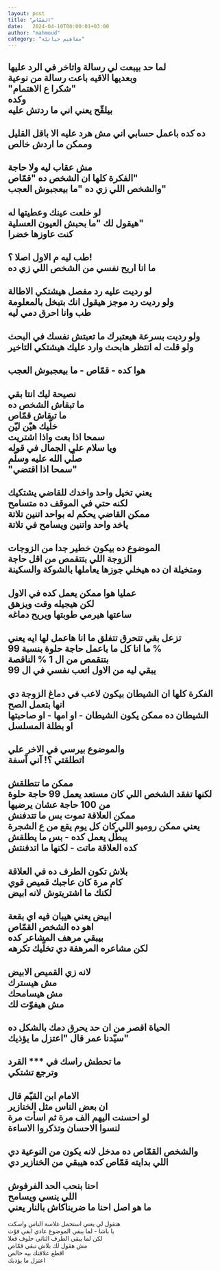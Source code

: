 ```yaml
---
layout: post
title: "القمّاص"
date:   2024-04-10T00:00:01+03:00
author: "mahmoud"
category: "مفاهيم حياتيّة"
---
```



لما حد بيبعت لي رسالة واتاخر في الرد عليها  
وبعديها الاقيه باعت رسالة من نوعية  
"شكرا ع الاهتمام"  
وكده  
بيلقّح يعني اني ما ردتش عليه  
-  
ده كده باعمل حسابي اني مش هرد عليه الا باقل
القليل  
وممكن ما اردش خالص  
-  
مش عقاب ليه ولا حاجة  
الفكرة كلها ان الشخص ده "قمّاص"  
والشخص اللي زي ده "ما بيعجبوش العجب"  
-  
لو خلعت عينك وعطيتها له  
هيقول لك "ما بحبش العيون العسلية"  
كنت عاوزها خضرا  
-  
طب ليه م الاول اصلا ؟!  
ما انا اريح نفسي من الشخص اللي زي ده  
-  
لو رديت عليه رد مفصل هيشتكي الاطالة  
ولو رديت رد موجز هيقول انك بتبخل بالمعلومة  
طب وانا احرق دمي ليه  
-  
ولو رديت بسرعة هيعتبرك ما تعبتش نفسك في البحث  
ولو قلت له انتظر هابحث وارد عليك هيشتكي التاخير  
-  
هوا كده - قمّاص - ما بيعجبوش العجب  
-  
نصيحة ليك انتا بقي  
ما تبقاش الشخص ده  
ما تبقاش قمّاص  
خلّيك هيّن ليّن  
سمحا اذا بعت واذا اشتريت  
ويا سلام علي الجمال في قوله  
صلّي الله عليه وسلّم  
"سمحا اذا اقتضي"  
-  
يعني تخيل واحد واخدك للقاضي يشتكيك  
لكنه حتي في الموقف ده متسامح  
ممكن القاضي يحكم له بواحد اتنين تلاتة  
ياخد واحد واتنين ويسامح في تلاتة  
-  
الموضوع ده بيكون خطير جدا من الزوجات  
الزوجة اللي بتتقمص من اقل حاجة  
ومتخيلة ان ده هيخلي جوزها يعاملها بالشوكة
والسكينة  
-  
عمليا هوا ممكن يعمل كده في الاول  
لكن هيجيله وقت ويزهق  
ساعتها هيرمي طوبتها ويريح دماغه  
-  
تزعل بقي تتحرق تتفلق ما انا هاعمل لها ايه يعني  
ما انا كل ما باعمل حاجة حلوة بنسبة 99 %  
بتتقمص من ال 1 % الناقصة  
يبقي ليه من الاول اتعب نفسي في ال 99  
-  
الفكرة كلها ان الشيطان بيكون لاعب في دماغ الزوجة
دي  
انها بتعمل الصح  
الشيطان ده ممكن يكون الشيطان - او امها - او
صاحبتها  
او بطلة المسلسل  
-  
والموضوع بيرسي في الاخر علي  
اتطلقتي ؟! آني آسفة  
-  
ممكن ما تتطلقش  
لكنها تفقد الشخص اللي كان مستعد يعمل 99 حاجة
حلوة  
من 100 حاجة عشان يرضيها  
ممكن العلاقة تموت بس ما تتدفنش  
يعني ممكن روميو اللي كان كل يوم يقع من ع الشجرة  
يبطّل يعمل كده - بس ما يطلقش  
كده العلاقة ماتت - لكنها ما اتدفنتش  
-  
بلاش تكون الطرف ده في العلاقة  
كام مرة كان عاجبك قميص قوي  
لكنك ما اشتريتوش لانه ابيض  
-  
ابيض يعني هيبان فيه اي بقعة  
اهو ده الشخص القمّاص  
بيبقي مرهف المشاعر كده  
لكن مشاعره المرهفة دي تخلّيك تكرهه  
-  
لانه زي القميص الابيض  
مش هيسترك  
مش هيسامحك  
مش هيفوّت لك  
-  
الحياة اقصر من ان حد يحرق دمك بالشكل ده  
سيّدنا عمر قال "اعتزل ما يؤذيك"  
-  
ما تحطش راسك في \*\*\* القرد  
وترجع تشتكي  
-  
الامام ابن القيّم قال  
ان بعض الناس مثل الخنازير  
لو احسنت اليهم الف مرة ثم اسأت مرة  
لنسوا الاحسان وتذكروا الاساءة  
-  
والشخص القمّاص ده مدخل لانه يكون من النوعية دي  
اللي بدايته قمّاص كده هيبقي من الخنازير دي  
-  
احنا بنحب الحد الفرفوش  
اللي ينسي ويسامح  
ما هو اصل احنا ما ضربناكاش بالنار يعني  
-  
هتقول لي يعني استحمل غلاسة الناس واسكت  
يا باشا - لما يبقي الموضوع عادي ابقي فوّت  
لكن لما يبقي الطرف التاني حلوف فعلا  
مش هقول لك بلاش تبقي قمّاص  
اقطع علاقتك بيه خالص  
اعتزل ما يؤذيك
